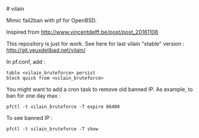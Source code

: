 # vilain


Mimic fail2ban with pf for OpenBSD.

Inspired from http://www.vincentdelft.be/post/post_20161106

This repository is just for work.
See here for last vilain "stable" version : http://git.yeuxdelibad.net/vilain/  


In pf.conf, add : 

    table <vilain_bruteforce> persist
    block quick from <vilain_bruteforce> 

You might want to add a cron task to remove old banned IP. As example, to ban for one day max : 

    pfctl -t vilain_bruteforce -T expire 86400

To see banned IP : 

    pfctl -t vilain_bruteforce -T show



